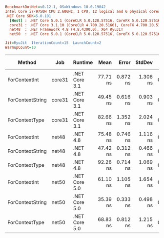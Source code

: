 ``` ini

BenchmarkDotNet=v0.12.1, OS=Windows 10.0.19042
Intel Core i7-9750H CPU 2.60GHz, 1 CPU, 12 logical and 6 physical cores
.NET Core SDK=5.0.101
  [Host] : .NET Core 5.0.1 (CoreCLR 5.0.120.57516, CoreFX 5.0.120.57516), X64 RyuJIT
  core31 : .NET Core 3.1.10 (CoreCLR 4.700.20.51601, CoreFX 4.700.20.51901), X64 RyuJIT
  net48  : .NET Framework 4.8 (4.8.4300.0), X64 RyuJIT
  net50  : .NET Core 5.0.1 (CoreCLR 5.0.120.57516, CoreFX 5.0.120.57516), X64 RyuJIT

Jit=RyuJit  IterationCount=15  LaunchCount=2  
WarmupCount=10  

```
|           Method |    Job |       Runtime |     Mean |    Error |   StdDev |  Gen 0 | Gen 1 | Gen 2 | Allocated |
|----------------- |------- |-------------- |---------:|---------:|---------:|-------:|------:|------:|----------:|
|    ForContextInt | core31 | .NET Core 3.1 | 77.71 ns | 0.872 ns | 1.306 ns | 0.0242 |     - |     - |     152 B |
| ForContextString | core31 | .NET Core 3.1 | 49.45 ns | 0.616 ns | 0.903 ns | 0.0204 |     - |     - |     128 B |
|   ForContextType | core31 | .NET Core 3.1 | 82.66 ns | 1.352 ns | 2.024 ns | 0.0204 |     - |     - |     128 B |
|    ForContextInt |  net48 |      .NET 4.8 | 75.48 ns | 0.746 ns | 1.116 ns | 0.0242 |     - |     - |     152 B |
| ForContextString |  net48 |      .NET 4.8 | 47.42 ns | 0.312 ns | 0.466 ns | 0.0204 |     - |     - |     128 B |
|   ForContextType |  net48 |      .NET 4.8 | 92.26 ns | 0.714 ns | 1.069 ns | 0.0204 |     - |     - |     128 B |
|    ForContextInt |  net50 | .NET Core 5.0 | 61.10 ns | 1.105 ns | 1.654 ns | 0.0242 |     - |     - |     152 B |
| ForContextString |  net50 | .NET Core 5.0 | 35.39 ns | 0.333 ns | 0.498 ns | 0.0204 |     - |     - |     128 B |
|   ForContextType |  net50 | .NET Core 5.0 | 68.83 ns | 0.812 ns | 1.215 ns | 0.0204 |     - |     - |     128 B |
